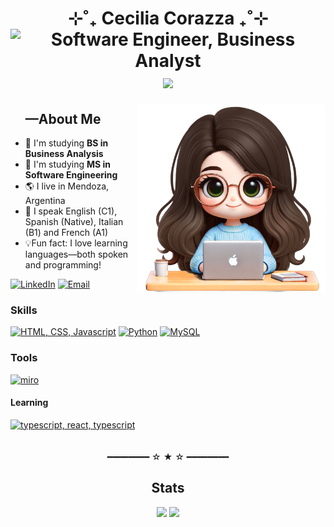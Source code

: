 <div align=center>
  <h1>  ⊹˚₊ Cecilia Corazza ₊˚⊹ <br>
 <img src="https://readme-typing-svg.demolab.com?font=Fira+Code&letterSpacing=0.2rem&pause=1200&color=60D1FF&center=true&vCenter=true&width=555&height=20&lines=Data+Analyst;Systems+Engineer;Business+Analyst" alt="Software Engineer, Business Analyst" />
    <br>
  <img src="https://komarev.com/ghpvc/?username=checorazza&color=248bb4&style=for-the-badge">
  </h1>
</div>
<img align=right src="imgs/computer.png" width=300px>
<div id="toc">
  <ul style="list-style: none">
    <summary>
      <h2>—About Me </h2>
    </summary>
  </ul>
</div>
<ul>
  <li> 📘 I'm studying <b> BS in Business Analysis </b> </li>
  <li> 📘 I'm studying <b> MS in Software Engineering </b> </li>
  <li> 🌎 I live in Mendoza, Argentina </li>
  <li> 💭 I speak English (C1), Spanish (Native), Italian (B1) and French (A1) </li>
  <!-- <li> 💻 Working on <a href="">something something something</li> -->
  <li> 💡Fun fact: I love learning languages—both spoken and programming! </li>
</ul>
<a href=https://www.linkedin.com/in/corazzacecilia/><img height=25px alt="LinkedIn" src="https://custom-icon-badges.demolab.com/badge/LinkedIn-0A66C2?logo=linkedin-white&logoColor=fff&color=%233F83C7"></a>
<a href=mailto:mceciliacorazza@gmail.com><img height=25px alt="Email" src="https://img.shields.io/badge/Email-ff5586?style=flat&logo=gmail&logoColor=white"></a>

  <h3>Skills</h3>
  <a href="https://github.com/checorazza"><img title="HTML, CSS, Javascript" alt="HTML, CSS, Javascript" src="https://go-skill-icons.vercel.app/api/icons?i=html,css,javascript&titles=true"></a>
  <a href="https://github.com/search?q=user%3Achecorazza+language%3Apython&type=repositories"><img title="Python" alt="Python" src="https://go-skill-icons.vercel.app/api/icons?i=python&titles=true"></a>
  <a href="https://github.com/checorazza"><img title="MySQL" alt="MySQL" src="https://go-skill-icons.vercel.app/api/icons?i=mysql&titles=true"></a>
  <br>

  <h3>Tools</h3>
  <a href="https://github.com/checorazza"><img title="Figma, Miro, Notion, Slack, Jira" alt="miro" src="https://go-skill-icons.vercel.app/api/icons?i=figma,miro,notion,slack,jira&titles=true"></a>

  <h4>Learning</h4>
  <a href="https://github.com/checorazza"><img title="Typescript, React, Django" alt="typescript, react, typescript" src="https://go-skill-icons.vercel.app/api/icons?i=typescript,react,django&titles=true"></a>

<div align=center>  
  <br> <br>
  <h>━━━━━━━━ ☆ ★ ☆ ━━━━━━━━</p>
  <h2>Stats</h2>
  <a href="https://www.github.com/checorazza"><img src="https://github-readme-stats.vercel.app/api?username=checorazza&show_icons=true&theme=react&hide_border=true&hide=prs,issues&show=prs_merged&hide_rank=false&include_all_commits=true&custom_title=Stats&bg_color=0D1117"></a>
  <a href="https://www.github.com/checorazza"><img src="https://github-readme-stats.vercel.app/api/top-langs/?username=checorazza&theme=react&hide_border=true&count_private=true&layout=compact&custom_title=Languages&langs_count=20&hide=dockerfile&size_weight=0.5&count_weight=0.5&bg_color=0D1117"></a> 
</div>
